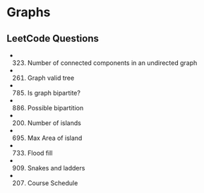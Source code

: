 # Graphs

## LeetCode Questions

- 323. Number of connected components in an undirected graph
- 261. Graph valid tree
- 785. Is graph bipartite?
- 886. Possible bipartition
- 200. Number of islands
- 695. Max Area of island
- 733. Flood fill
- 909. Snakes and ladders
- 207. Course Schedule
